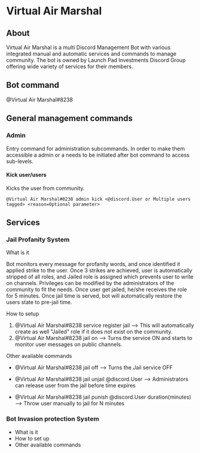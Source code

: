 # Virtual Air Marshal

## About

Virtual Air Marshal is a multi Discord Management Bot with various integrated manual and automatic services and commands to manage community.
The bot is owned by Launch Pad Investments Discord Group offering wide variety of services for their members.

## Bot command
@Virtual Air Marshal#8238 

## General management commands

### Admin 
Entry command for administration subcommands. In order to make them accessible a admin or a needs to be initiated after bot command to access sub-levels.

#### Kick user/users

Kicks the user from community.

```text
@Virtual Air Marshal#8238 admin kick <@discord.User or Multiple users tagged> <reason=Optional parameter>
```

## Services

### Jail Profanity System
What is it

Bot monitors every message for profanity words, and once identified it applied strike to the user. Once 3 strikes are achieved, user is automatically
stripped of all roles, and Jailed role is assigned which prevents user to write on channels. Privileges can be modified by the administrators of the community
to fit the needs. Once user get jailed, he/she receives the role for 5 minutes. Once jail time is served, bot will automatically restore the users state to 
pre-jail time. 

How to setup 

1. @Virtual Air Marshal#8238 service register jail --> This will automatically create as well "Jailed" role if it does not exist on the community.
2. @Virtual Air Marshal#8238 jail on --> Turns the service ON and starts to monitor user messages on public channels.

Other available commands

- @Virtual Air Marshal#8238 jail off --> Turns the Jail service OFF

- @Virtual Air Marshal#8238 jail unjail @discord.User --> Administrators can release user from the jail before time expires

- @Virtual Air Marshal#8238 jail punish @discord.User duration(minutes) --> Throw user manually to jail for N minutes

### Bot Invasion protection System
- What is it
- How to set up
- Other available commands